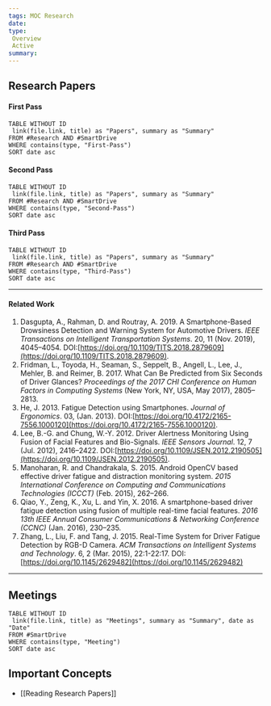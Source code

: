 ```yaml
---
tags: MOC Research
date: 
type: 
 Overview
 Active
summary: 
---
```


## Research Papers

#### First Pass
```dataview
TABLE WITHOUT ID 
 link(file.link, title) as "Papers", summary as "Summary"
FROM #Research AND #SmartDrive 
WHERE contains(type, "First-Pass")
SORT date asc
```

#### Second Pass
```dataview
TABLE WITHOUT ID 
 link(file.link, title) as "Papers", summary as "Summary"
FROM #Research AND #SmartDrive 
WHERE contains(type, "Second-Pass")
SORT date asc
```

#### Third Pass
```dataview
TABLE WITHOUT ID 
 link(file.link, title) as "Papers", summary as "Summary"
FROM #Research AND #SmartDrive 
WHERE contains(type, "Third-Pass")
SORT date asc
```

---

#### Related Work
1.  Dasgupta, A., Rahman, D. and Routray, A. 2019. A Smartphone-Based Drowsiness Detection and Warning System for Automotive Drivers. _IEEE Transactions on Intelligent Transportation Systems_. 20, 11 (Nov. 2019), 4045–4054. DOI:[https://doi.org/10.1109/TITS.2018.2879609](https://doi.org/10.1109/TITS.2018.2879609).
2.  Fridman, L., Toyoda, H., Seaman, S., Seppelt, B., Angell, L., Lee, J., Mehler, B. and Reimer, B. 2017. What Can Be Predicted from Six Seconds of Driver Glances? _Proceedings of the 2017 CHI Conference on Human Factors in Computing Systems_ (New York, NY, USA, May 2017), 2805–2813.
3.  He, J. 2013. Fatigue Detection using Smartphones. _Journal of Ergonomics_. 03, (Jan. 2013). DOI:[https://doi.org/10.4172/2165-7556.1000120](https://doi.org/10.4172/2165-7556.1000120).
4.  Lee, B.-G. and Chung, W.-Y. 2012. Driver Alertness Monitoring Using Fusion of Facial Features and Bio-Signals. _IEEE Sensors Journal_. 12, 7 (Jul. 2012), 2416–2422. DOI:[https://doi.org/10.1109/JSEN.2012.2190505](https://doi.org/10.1109/JSEN.2012.2190505).
5.  Manoharan, R. and Chandrakala, S. 2015. Android OpenCV based effective driver fatigue and distraction monitoring system. _2015 International Conference on Computing and Communications Technologies (ICCCT)_ (Feb. 2015), 262–266.
6.  Qiao, Y., Zeng, K., Xu, L. and Yin, X. 2016. A smartphone-based driver fatigue detection using fusion of multiple real-time facial features. _2016 13th IEEE Annual Consumer Communications & Networking Conference (CCNC)_ (Jan. 2016), 230–235.
7.  Zhang, L., Liu, F. and Tang, J. 2015. Real-Time System for Driver Fatigue Detection by RGB-D Camera. _ACM Transactions on Intelligent Systems and Technology_. 6, 2 (Mar. 2015), 22:1-22:17. DOI:[https://doi.org/10.1145/2629482](https://doi.org/10.1145/2629482)

---

## Meetings

```dataview
TABLE WITHOUT ID
 link(file.link, title) as "Meetings", summary as "Summary", date as "Date"
FROM #SmartDrive 
WHERE contains(type, "Meeting")
SORT date asc
```
## Important Concepts
- [[Reading Research Papers]]